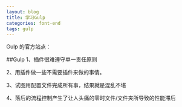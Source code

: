 ```yaml
---
layout: blog
title: 学习Gulp
categories: font-end
tags: gulp
---
```

Gulp 的官方站点：

##Gulp
1、插件很难遵守单一责任原则

2、用插件做一些不需要插件来做的事情。

3、试图用配置文件完成所有事，结果就是混乱不堪

4、落后的流程控制产生了让人头痛的零时文件/文件夹所导致的性能滞后